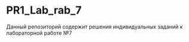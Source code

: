 # PR1_Lab_rab_7
Данный репозиторий содержит решения индивидуальных заданий к лабораторной работе №7
